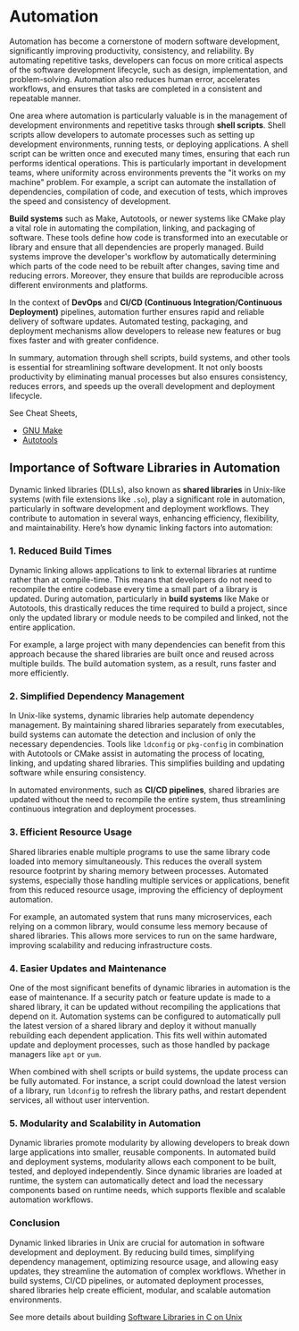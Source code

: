 # Automation

Automation has become a cornerstone of modern software development, significantly improving productivity, consistency, and reliability. By automating repetitive tasks, developers can focus on more critical aspects of the software development lifecycle, such as design, implementation, and problem-solving. Automation also reduces human error, accelerates workflows, and ensures that tasks are completed in a consistent and repeatable manner.

One area where automation is particularly valuable is in the management of development environments and repetitive tasks through **shell scripts**. Shell scripts allow developers to automate processes such as setting up development environments, running tests, or deploying applications. A shell script can be written once and executed many times, ensuring that each run performs identical operations. This is particularly important in development teams, where uniformity across environments prevents the "it works on my machine" problem. For example, a script can automate the installation of dependencies, compilation of code, and execution of tests, which improves the speed and consistency of development.

**Build systems** such as Make, Autotools, or newer systems like CMake play a vital role in automating the compilation, linking, and packaging of software. These tools define how code is transformed into an executable or library and ensure that all dependencies are properly managed. Build systems improve the developer's workflow by automatically determining which parts of the code need to be rebuilt after changes, saving time and reducing errors. Moreover, they ensure that builds are reproducible across different environments and platforms.

In the context of **DevOps** and **CI/CD (Continuous Integration/Continuous Deployment)** pipelines, automation further ensures rapid and reliable delivery of software updates. Automated testing, packaging, and deployment mechanisms allow developers to release new features or bug fixes faster and with greater confidence.

In summary, automation through shell scripts, build systems, and other tools is essential for streamlining software development. It not only boosts productivity by eliminating manual processes but also ensures consistency, reduces errors, and speeds up the overall development and deployment lifecycle.

See Cheat Sheets,

- [GNU Make](./MAKE.md)
- [Autotools](./autotools/)

## Importance of Software Libraries in Automation

Dynamic linked libraries (DLLs), also known as **shared libraries** in Unix-like systems (with file extensions like `.so`), play a significant role in automation, particularly in software development and deployment workflows. They contribute to automation in several ways, enhancing efficiency, flexibility, and maintainability. Here’s how dynamic linking factors into automation:

### 1. **Reduced Build Times**
Dynamic linking allows applications to link to external libraries at runtime rather than at compile-time. This means that developers do not need to recompile the entire codebase every time a small part of a library is updated. During automation, particularly in **build systems** like Make or Autotools, this drastically reduces the time required to build a project, since only the updated library or module needs to be compiled and linked, not the entire application.

For example, a large project with many dependencies can benefit from this approach because the shared libraries are built once and reused across multiple builds. The build automation system, as a result, runs faster and more efficiently.

### 2. **Simplified Dependency Management**
In Unix-like systems, dynamic libraries help automate dependency management. By maintaining shared libraries separately from executables, build systems can automate the detection and inclusion of only the necessary dependencies. Tools like `ldconfig` or `pkg-config` in combination with Autotools or CMake assist in automating the process of locating, linking, and updating shared libraries. This simplifies building and updating software while ensuring consistency.

In automated environments, such as **CI/CD pipelines**, shared libraries are updated without the need to recompile the entire system, thus streamlining continuous integration and deployment processes.

### 3. **Efficient Resource Usage**
Shared libraries enable multiple programs to use the same library code loaded into memory simultaneously. This reduces the overall system resource footprint by sharing memory between processes. Automated systems, especially those handling multiple services or applications, benefit from this reduced resource usage, improving the efficiency of deployment automation.

For example, an automated system that runs many microservices, each relying on a common library, would consume less memory because of shared libraries. This allows more services to run on the same hardware, improving scalability and reducing infrastructure costs.

### 4. **Easier Updates and Maintenance**
One of the most significant benefits of dynamic libraries in automation is the ease of maintenance. If a security patch or feature update is made to a shared library, it can be updated without recompiling the applications that depend on it. Automation systems can be configured to automatically pull the latest version of a shared library and deploy it without manually rebuilding each dependent application. This fits well within automated update and deployment processes, such as those handled by package managers like `apt` or `yum`.

When combined with shell scripts or build systems, the update process can be fully automated. For instance, a script could download the latest version of a library, run `ldconfig` to refresh the library paths, and restart dependent services, all without user intervention.

### 5. **Modularity and Scalability in Automation**
Dynamic libraries promote modularity by allowing developers to break down large applications into smaller, reusable components. In automated build and deployment systems, modularity allows each component to be built, tested, and deployed independently. Since dynamic libraries are loaded at runtime, the system can automatically detect and load the necessary components based on runtime needs, which supports flexible and scalable automation workflows.

### Conclusion
Dynamic linked libraries in Unix are crucial for automation in software development and deployment. By reducing build times, simplifying dependency management, optimizing resource usage, and allowing easy updates, they streamline the automation of complex workflows. Whether in build systems, CI/CD pipelines, or automated deployment processes, shared libraries help create efficient, modular, and scalable automation environments.

See more details about building [Software Libraries in C on Unix](./SOFTWARE.LIBRARIES.md)